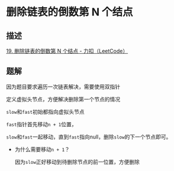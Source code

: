 # 删除链表的倒数第 N 个结点

## 描述

[19. 删除链表的倒数第 N 个结点 - 力扣（LeetCode）](https://leetcode.cn/problems/remove-nth-node-from-end-of-list/submissions/)

## 题解

因为题目要求遍历一次链表解决，需要使用双指针

定义虚拟头节点，方便解决删除第一个节点的情况

`slow`和`fast`初始都指向虚拟头节点

`fast`指针首先移动`n + 1`位置，

`slow`和`fast`一起移动，直到`fast`指向null，删除`slow`的下一个节点即可。

- 为什么需要移动`n + 1`？

  因为`slow`正好移动到待删除节点的前一位置，方便删除